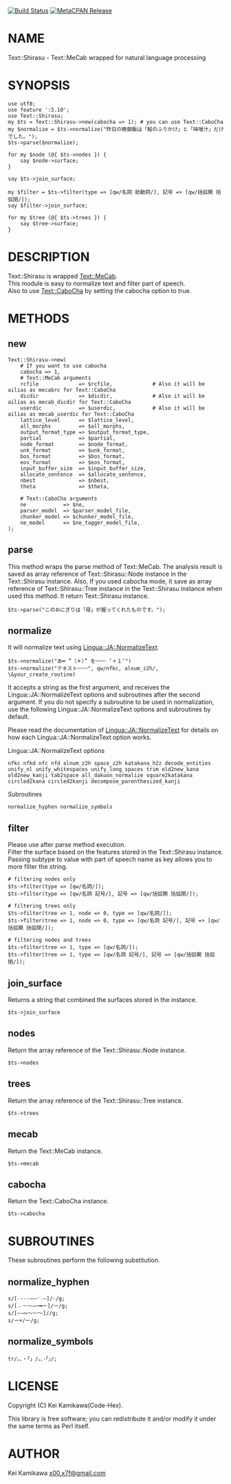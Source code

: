 [![Build Status](https://travis-ci.org/Code-Hex/Text-Shirasu.svg?branch=master)](https://travis-ci.org/Code-Hex/Text-Shirasu) [![MetaCPAN Release](https://badge.fury.io/pl/Text-Shirasu.svg)](https://metacpan.org/release/Text-Shirasu)
# NAME

Text::Shirasu - Text::MeCab wrapped for natural language processing 

# SYNOPSIS

    use utf8;
    use feature ':5.10';
    use Text::Shirasu;
    my $ts = Text::Shirasu->new(cabocha => 1); # you can use Text::CaboCha
    my $normalize = $ts->normalize("昨日の晩御飯は「鮭のふりかけ」と「味噌汁」だけでした。");
    $ts->parse($normalize);

    for my $node (@{ $ts->nodes }) {
        say $node->surface;
    }

    say $ts->join_surface;

    my $filter = $ts->filter(type => [qw/名詞 助動詞/], 記号 => [qw/括弧開 括弧閉/]);
    say $filter->join_surface;

    for my $tree (@{ $ts->trees }) {
        say $tree->surface;
    }

# DESCRIPTION

Text::Shirasu is wrapped [Text::MeCab](https://metacpan.org/pod/Text::MeCab).  
This module is easy to normalize text and filter part of speech.  
Also to use [Text::CaboCha](https://metacpan.org/pod/Text::CaboCha) by setting the cabocha option to true.

# METHODS

## new

    Text::Shirasu->new(
        # If you want to use cabocha
        cabocha => 1,
        # Text::MeCab arguments
        rcfile             => $rcfile,             # Also it will be ailias as mecabrc for Text::CaboCha
        dicdir             => $dicdir,             # Also it will be ailias as mecab_dicdir for Text::CaboCha
        userdic            => $userdic,            # Also it will be ailias as mecab_userdic for Text::CaboCha
        lattice_level      => $lattice_level,
        all_morphs         => $all_morphs,
        output_format_type => $output_format_type,
        partial            => $partial,
        node_format        => $node_format,
        unk_format         => $unk_format,
        bos_format         => $bos_format,
        eos_format         => $eos_format,
        input_buffer_size  => $input_buffer_size,
        allocate_sentence  => $allocate_sentence,
        nbest              => $nbest,
        theta              => $theta,
        
        # Text::CaboCha arguments
        ne            => $ne,
        parser_model  => $parser_model_file,
        chunker_model => $chunker_model_file,
        ne_model      => $ne_tagger_model_file,
    );

## parse

This method wraps the parse method of Text::MeCab.
The analysis result is saved as array reference of Text::Shirasu::Node instance in the Text::Shirasu instance.
Also, If you used cabocha mode, it save as array reference of Text::Shirasu::Tree instance in the Text::Shirasu instance when used this method.
It return Text::Shirasu instance. 

    $ts->parse("このおにぎりは「母」が握ってくれたものです。");

## normalize

It will normalize text using [Lingua::JA::NormalizeText](https://metacpan.org/pod/Lingua::JA::NormalizeText).  

    $ts->normalize("あ━ ”（＊）” を〰〰 ’＋１’")
    $ts->normalize("テキスト〰〰", qw/nfkc, alnum_z2h/, \&your_create_routine)

It accepts a string as the first argument, and receives the Lingua::JA::NormalizeText options and subroutines after the second argument.
If you do not specify a subroutine to be used in normalization, use the following Lingua::JA::NormalizeText options and subroutines by default.  

Please read the documentation of [Lingua::JA::NormalizeText](https://metacpan.org/pod/Lingua::JA::NormalizeText) for details on how each Lingua::JA::NormalizeText option works.

Lingua::JA::NormalizeText options

`nfkc nfkd nfc nfd alnum_z2h space_z2h katakana_h2z decode_entities unify_nl unify_whitespaces unify_long_spaces trim old2new_kana old2new_kanji tab2space all_dakuon_normalize square2katakana circled2kana circled2kanji decompose_parenthesized_kanji`

Subroutines

`normalize_hyphen normalize_symbols`

## filter

Please use after parse method execution.   
Filter the surface based on the features stored in the Text::Shirasu instance.
Passing subtype to value with part of speech name as key allows you to more filter the string.

    # filtering nodes only
    $ts->filter(type => [qw/名詞/]);
    $ts->filter(type => [qw/名詞 記号/], 記号 => [qw/括弧開 括弧閉/]);

    # filtering trees only
    $ts->filter(tree => 1, node => 0, type => [qw/名詞/]);
    $ts->filter(tree => 1, node => 0, type => [qw/名詞 記号/], 記号 => [qw/括弧開 括弧閉/]);

    # filtering nodes and trees
    $ts->filter(tree => 1, type => [qw/名詞/]);
    $ts->filter(tree => 1, type => [qw/名詞 記号/], 記号 => [qw/括弧開 括弧閉/]);

## join\_surface

Returns a string that combined the surfaces stored in the instance.

    $ts->join_surface

## nodes

Return the array reference of the Text::Shirasu::Node instance.

    $ts->nodes

## trees

Return the array reference of the Text::Shirasu::Tree instance.

    $ts->trees

## mecab

Return the Text::MeCab instance.

    $ts->mecab

## cabocha

Return the Text::CaboCha instance.

    $ts->cabocha

# SUBROUTINES

These subroutines perform the following substitution.  

## normalize\_hyphen

    s/[˗֊‐‑‒–⁃⁻₋−]/-/g;
    s/[﹣－ｰ—―─━ー]/ー/g;
    s/[~∼∾〜〰～]//g;
    s/ー+/ー/g;

## normalize\_symbols

    tr/。、・「」/｡､･｢｣/;

# LICENSE

Copyright (C) Kei Kamikawa(Code-Hex).

This library is free software; you can redistribute it and/or modify
it under the same terms as Perl itself.

# AUTHOR

Kei Kamikawa <x00.x7f@gmail.com>
